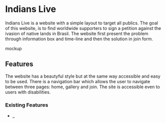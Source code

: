 # Indians Live
Indians Live is a website with a simple layout to target all publics. The goal of this website, is to find worldwide supporters to sign a petition against the ivasion of native lands in Brasil. The website first present the problem through information box and time-line and then the solution in join form.

mockup

## Features 

The website has a beautyful style but at the same way accessible and easy to be used. There is a navigation bar which allows the user to navigate between three pages: home, gallery and join. The site is accessible even to users with disabilities.

### Existing Features

- _